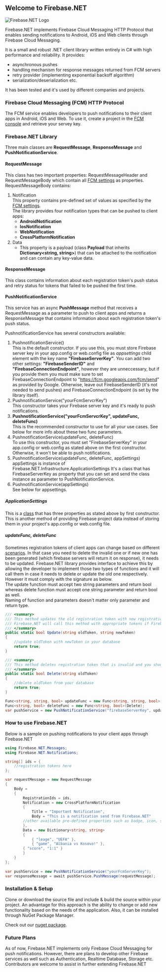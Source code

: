## Welcome to Firebase.NET

![Firebase.NET Logo](https://raw.githubusercontent.com/UrimKurtishi/Firebase.NET/master/FirebaseNET.jpg) 

Firebase.NET implements Firebase Cloud Messaging HTTP Protocol that enables sending notifications to Android, iOS and Web clients through Firebase Cloud Messaging. 

It is a small and robust .NET client library written entirely in C# with high performance and reliability. 
It provides:
* asynchronous pushes
* handling mechanism for response messages returned from FCM servers
* retry provider (implementing exponential backoff algorithm)
* serialization/deserialization etc.

It has been tested and it's used by different companies and projects.


### Firebase Cloud Messaging (FCM) HTTP Protocol
The FCM service enables developers to push notifications to their client apps in Android, iOS and Web. To use it, create a project in the [FCM console](https://console.firebase.google.com) and retrieve your servey key.


### Firebase.NET Library

Three main classes are **RequestMessage**, **ResponseMessage** and **PushNotificationService**.

#### RequestMessage
This class has two important properties: RequestMessageHeader and RequestMessageBody which contain all [FCM settings](https://firebase.google.com/docs/cloud-messaging/http-server-ref#downstream-http-messages-json) as properties. RequestMessageBody contains:
1. Notification <br/>
	This property contains pre-defined set of values as specified by the [FCM settings](https://firebase.google.com/docs/cloud-messaging/http-server-ref#downstream-http-messages-json). <br/>
	The library provides four notification types that can be pushed to client apps:
	* **AndroidNotification**
	* **IosNotification**
	* **WebNotification**
	* **CrossPlatformNotification**
2. Data 
    * This property is a payload (class **Payload** that inherits **Dictionary<string, string>**) that can be attached to the notification and can contain any key-value data.

#### ResponseMessage
This class contains information about each registration token's push status and retry status for tokens that failed to be pushed the first time.

#### PushNotificationService
This service has an async **PushMessage** method that receives a RequestMessage as a parameter to push to client apps and returns a ResponseMessage that contains information about each registration token's push status. <br/>

PushnotificationService has several constructors available:<br/>
1. PushnotificationService() <br/>
	This is the default constructor. If you use this, you must store Firebase server key in your app.config or web.config file as *appsettings* child element with the key name **"FirebaseServerKey"**. You can add two other settings: **"FirebaseSenderID"** and **"FirebaseConnectionEndpoint"**, however they are unneccessary, but if you provide them you must make sure to set FirebaseConnectionEndpoint to "https://fcm.googleapis.com/fcm/send" as provided by Google. Otherwise, leave out FirebaseSenderID (it's not needed to send pushes) and FirebaseConnectionEndpoint (is set by the library itself). <br/>
2. PushnotificationService("yourFcmServcrKey") <br/>
	This constructor takes your Firebase server key and it's ready to push notifications. <br/>
3. **PushnotificationService("yourFcmServcrKey", updateFunc, deleteFunc)** <br/>
	This is the recommended constructor to use for all your use cases. See below for more info about these two func parameters.
4. PushnotificationService(updateFunc, deleteFunc) <br/>
	To use this constructor, you must set "FirebaseServerKey" in your app.config or web.config as stated above on the first constructor. Otherwise, it won't be able to push notifications.
5. PushnotificationService(updateFunc, deleteFunc, appSettings) <br/>
	appSettings is instance of Firebase.NET.Infrastructure.ApplicationSettings
	It's a class that has FirebaseServerKey as property that you can set and send the class instance as parameter to PushNotificationService.
6. PushnotificationService(appSettings) <br/>
	See below for appsettings. <br/>

##### ApplicationSettings 
This is a [class](https://github.com/UrimKurtishi/Firebase.NET/blob/master/src/Firebase.NET/Infrastructure/ApplicationSettings.cs) that has three properties as stated above by first constructor. This is another method of providing Firebase project data instead of storing them in your project's app.config or web.config file.

##### updateFunc, deleteFunc <br/>
Sometimes registration tokens of client apps can change based on different [scenarios](https://firebase.google.com/docs/cloud-messaging/http-server-ref#error-codes). In that case you need to delete the invalid one or if new one has been generated (which firebase servers will return it on response), it needs to be updated.
Firebase.NET library provides interface to achieve this by allowing the developer to implement those two types of functions and it will call them in case it needs to delete or update the old one respectively.
However it must comply with the signature as below. <br/>
The update function must accept two string parameters and return bool whereas delete function must accept one string parameter and return bool as well.<br/>
Naming of function and parameters doesn't matter only parameter and return type.

```csharp
/// <summary>
/// This method updates the old registration token with new registration token
/// Firebase.NET will call this method with appropriate tokens if Firebase servers return new token that should change old one
/// </summary>
public static bool Update(string oldToken, string newToken) 
{ 
	//update oldToken with newToken in your database
	return true; 
}

/// <summary>
/// This method deletes registration token that is invalid and you should not try to push notifications any longer to it.
/// </summary>
public static bool Delete(string oldToken) 
{ 
	//delete oldToken from your database
	return true; 
}

Func<string, string, bool> updateFunc = new Func<string, string, bool>(Update);
Func<string, bool> deleteFunc = new Func<string, bool>(Delete);
var pushService = new PushNotificationService("firebaseServerKey", updateFunc, deleteFunc);
```


### How to use Firebase.NET

Below is a sample on pushing notifications to your client apps through Firebase.NET

```csharp
using Firebase.NET.Messages;
using Firebase.NET.Notifications;

string[] ids = {
    //registration tokens here
};

var requestMessage = new RequestMessage
{
    Body =
    {
        RegistrationIds = ids,
        Notification = new CrossPlatformNotification
        {
            Title = "Important Notification",
            Body = "This is a notification send from Firebase.NET"
	    //other available pre-defined properties such as badge, icon, sound etc
        },
        Data = new Dictionary<string, string>
        {
            { "leage", "UEFA" },
            { "game", "Albania vs Kosovo!" },
	    { "score", "1:1" }
        }
    }
};
       
var pushService = new PushNotificationService("yourFcmServerKey");
var responseMessage = await pushService.PushMessage(requestMessage);

```


### Installation & Setup

Clone or download the source file and include & build the source within your project. An advantage for this approach is the ability to change or add new functionality based on the needs of the application.
Also, it can be installed through NuGet Package Manager.

Check out our [nuget package](https://www.nuget.org/packages/Pantheon.Firebase.NET/1.1.0).


### Future Plans

As of now, Firebase.NET implements only Firebase Cloud Messaging for push notifications. However, there are plans to develop other Firebase services as well such as Authentication, Realtime Database, Storage etc. <br/>
Contributors are welcome to assist in further extending Firebase.NET

